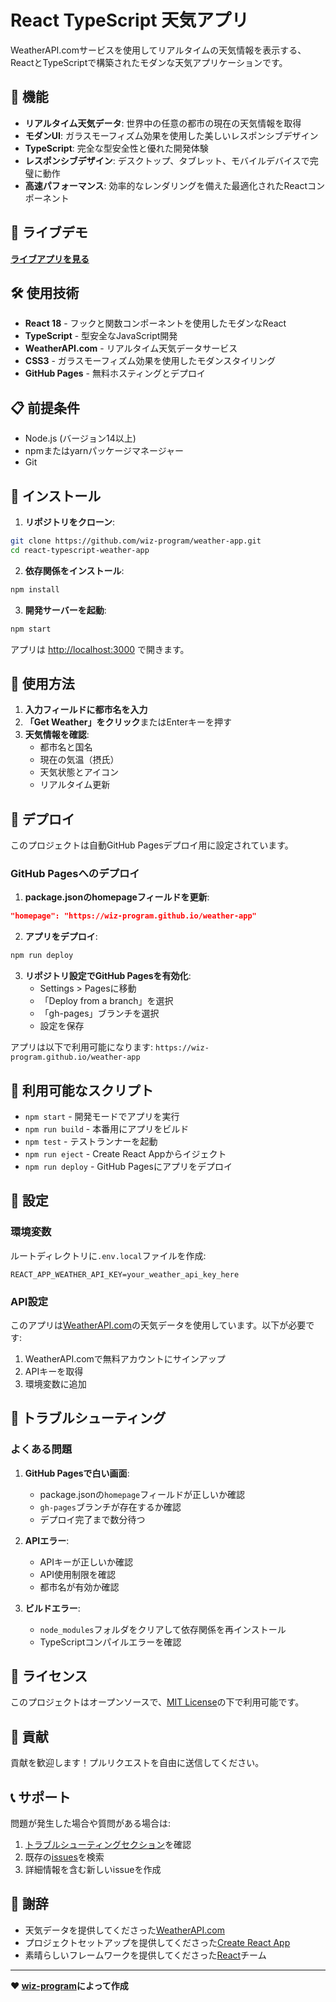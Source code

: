 # React TypeScript 天気アプリ

WeatherAPI.comサービスを使用してリアルタイムの天気情報を表示する、ReactとTypeScriptで構築されたモダンな天気アプリケーションです。

## 🌟 機能

- **リアルタイム天気データ**: 世界中の任意の都市の現在の天気情報を取得
- **モダンUI**: ガラスモーフィズム効果を使用した美しいレスポンシブデザイン
- **TypeScript**: 完全な型安全性と優れた開発体験
- **レスポンシブデザイン**: デスクトップ、タブレット、モバイルデバイスで完璧に動作
- **高速パフォーマンス**: 効率的なレンダリングを備えた最適化されたReactコンポーネント

## 🚀 ライブデモ

**[ライブアプリを見る](https://wiz-program.github.io/weather-app)**

## 🛠️ 使用技術

- **React 18** - フックと関数コンポーネントを使用したモダンなReact
- **TypeScript** - 型安全なJavaScript開発
- **WeatherAPI.com** - リアルタイム天気データサービス
- **CSS3** - ガラスモーフィズム効果を使用したモダンスタイリング
- **GitHub Pages** - 無料ホスティングとデプロイ

## 📋 前提条件

- Node.js (バージョン14以上)
- npmまたはyarnパッケージマネージャー
- Git

## 🔧 インストール

1. **リポジトリをクローン**:
```bash
git clone https://github.com/wiz-program/weather-app.git
cd react-typescript-weather-app
```

2. **依存関係をインストール**:
```bash
npm install
```

3. **開発サーバーを起動**:
```bash
npm start
```

アプリは [http://localhost:3000](http://localhost:3000) で開きます。

## 📱 使用方法

1. **入力フィールドに都市名を入力**
2. **「Get Weather」をクリック**またはEnterキーを押す
3. **天気情報を確認**:
   - 都市名と国名
   - 現在の気温（摂氏）
   - 天気状態とアイコン
   - リアルタイム更新

## 🚀 デプロイ

このプロジェクトは自動GitHub Pagesデプロイ用に設定されています。

### GitHub Pagesへのデプロイ

1. **package.jsonのhomepageフィールドを更新**:
```json
"homepage": "https://wiz-program.github.io/weather-app"
```

2. **アプリをデプロイ**:
```bash
npm run deploy
```

3. **リポジトリ設定でGitHub Pagesを有効化**:
   - Settings > Pagesに移動
   - 「Deploy from a branch」を選択
   - 「gh-pages」ブランチを選択
   - 設定を保存

アプリは以下で利用可能になります: `https://wiz-program.github.io/weather-app`

## 📜 利用可能なスクリプト

- `npm start` - 開発モードでアプリを実行
- `npm run build` - 本番用にアプリをビルド
- `npm test` - テストランナーを起動
- `npm run eject` - Create React Appからイジェクト
- `npm run deploy` - GitHub Pagesにアプリをデプロイ

## 🔧 設定

### 環境変数

ルートディレクトリに`.env.local`ファイルを作成:

```env
REACT_APP_WEATHER_API_KEY=your_weather_api_key_here
```

### API設定

このアプリは[WeatherAPI.com](https://www.weatherapi.com/)の天気データを使用しています。以下が必要です:

1. WeatherAPI.comで無料アカウントにサインアップ
2. APIキーを取得
3. 環境変数に追加

## 🐛 トラブルシューティング

### よくある問題

1. **GitHub Pagesで白い画面**:
   - package.jsonの`homepage`フィールドが正しいか確認
   - `gh-pages`ブランチが存在するか確認
   - デプロイ完了まで数分待つ

2. **APIエラー**:
   - APIキーが正しいか確認
   - API使用制限を確認
   - 都市名が有効か確認

3. **ビルドエラー**:
   - `node_modules`フォルダをクリアして依存関係を再インストール
   - TypeScriptコンパイルエラーを確認

## 📄 ライセンス

このプロジェクトはオープンソースで、[MIT License](LICENSE)の下で利用可能です。

## 🤝 貢献

貢献を歓迎します！プルリクエストを自由に送信してください。

## 📞 サポート

問題が発生した場合や質問がある場合は:

1. [トラブルシューティングセクション](#-トラブルシューティング)を確認
2. 既存の[issues](https://github.com/wiz-program/weather-app/issues)を検索
3. 詳細情報を含む新しいissueを作成

## 🙏 謝辞

- 天気データを提供してくださった[WeatherAPI.com](https://www.weatherapi.com/)
- プロジェクトセットアップを提供してくださった[Create React App](https://create-react-app.dev/)
- 素晴らしいフレームワークを提供してくださった[React](https://reactjs.org/)チーム

---

**❤️ [wiz-program](https://github.com/wiz-program)によって作成**
